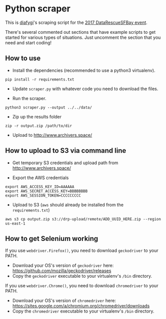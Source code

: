# Python scraper

This is [diafygi](https://github.com/diafygi)'s scraping script for the
[2017 DataRescueSFBay event](https://github.com/DataRescueSFBay/DataRescueSFBay-Event).

There's several commented out sections that have example scripts to get
started for various types of situations. Just uncomment the section that
you need and start coding!

## How to use

* Install the dependencies (recommended to use a python3 virtualenv).
```
pip install -r requirements.txt
```
* Update `scraper.py` with whatever code you need to download the files.

* Run the scraper.
```
python3 scraper.py --output ../../data/
```

* Zip up the results folder
```
zip -r output.zip /path/to/dir
```

* Upload to http://www.archivers.space/

## How to upload to S3 via command line

* Get temporary S3 credentials and upload path from http://www.archivers.space/

* Export the AWS credentials
```
export AWS_ACCESS_KEY_ID=AAAAAA
export AWS_SECRET_ACCESS_KEY=BBBBBBBB
export AWS_SESSION_TOKEN=CCCCCCCCC
````

* Upload to S3 (`aws` should already be installed from the `requirements.txt`)
```
aws s3 cp output.zip s3://drp-upload/remote/ADD_UUID_HERE.zip --region us-east-1
```

## How to get Selenium working

If you use `webdriver.Firefox()`, you need to download `geckodriver` to your PATH.
* Download your OS's version of `geckodriver` here: https://github.com/mozilla/geckodriver/releases
* Copy the `geckodriver` executable to your virtualenv's `/bin` directory.

If you use `webdriver.Chrome()`, you need to download `chromedriver` to your PATH.
* Download your OS's version of `chromedriver` here: https://sites.google.com/a/chromium.org/chromedriver/downloads
* Copy the `chromedriver` executable to your virtualenv's `/bin` directory.
